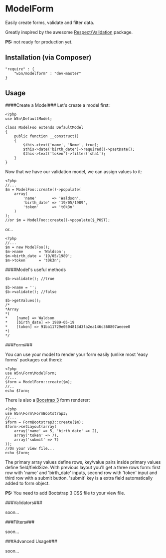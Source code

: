 ModelForm    
=========

Easily create forms, validate and filter data. 

Greatly inspired by the awesome  [Respect/Validation](https://github.com/Respect/Validation) package.

**PS:** not ready for production yet.

Installation (via Composer)
-----------


    "require" : {
        "w5n/modelform" : "dev-master"
    }


Usage
----

####Create a Model###
Let's create a model first:    
    
    <?php
    use W5n\DefaultModel;
    
    class ModelFoo extends DefaultModel
    {
        public function __construct()
        {
            $this->text('name', 'Nome', true);
            $this->date('birth_date')->required()->pastDate();
            $this->text('token')->filter('sha1');            
        }
    }
    

Now that we have our validation model, we can assign values to it:

    <?php
    //...
    $m = ModelFoo::create()->populate(
        array(
            'name'       => 'Waldson',
            'birth_date' => '19/05/1989',
            'token'      => 't0k3n'
        )
    ); 
    //or $m = ModelFoo::create()->populate($_POST);

or...
    
    <?php
    //...
    $m = new ModelFoo();
    $m->name       = 'Waldson';
    $m->birth_date = '19/05/1989';
    $m->token      = 't0k3n';
 

####Model's useful methods

    $b->validate(); //true
    
    $b->name = '';
    $b->validate(); //false
    
    $b->getValues();
    /*
    *Array
    *(
    *    [name] => Waldson
    *    [birth_date] => 1989-05-19
    *    [token] => 91ba11729e0504813d3fa2ea146c360807aeeee0
    *)
    */
    
###Form###

You can use your model to render your form easily (unlike most 'easy forms' packages out there):
    
    <?php
    use W5n\Form\ModelForm;
    //...
    $form = ModelForm::create($m);
    //..
    echo $form;

There is also a [Boostrap 3](http://getbootstrap.com/) form renderer:

    <?php
    use W5n\Form\FormBootstrap3;
    //...
    $form = FormBootstrap3::create($m);
    $form->setLayout(array(
        array('name' => 5, 'birth_date' => 2),
        array('token' => 7),
        array('submit' => 7)
    ));
    //On your view file...
    echo $form;
    
The primary array values define rows, key/value pairs inside primary values define field/fieldSize. With previous layout you'll get a three rows form: first row with 'name'  and 'birth_date' inputs, second row with 'token' input and third row with a submit button. 'submit' key is a extra field automatically added to form object. 

**PS:** You need to add Bootstrap 3 CSS file to your view file.

###Validators###

soon...

###Filters###

soon...

###Advanced Usage###

soon...


    



    

    